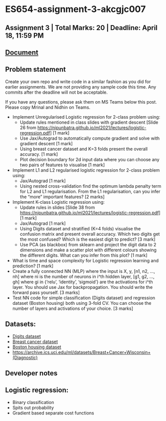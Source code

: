 # ES654-assignment-3-akcgjc007

## **Assignment 3 | Total Marks: 20 | Deadline: April 18, 11:59 PM**

## [Document](https://docs.google.com/document/d/1i3NWa2aViJuv8R1qAAC83mv1lXlX6gKA5QeU2IJ2uJY/edit)

## Problem statement

Create your own repo and write code in a similar fashion as you did for earlier assignments. We are not providing any sample code this time. Any commits after the deadline will not be acceptable.

If you have any questions, please ask them on MS Teams below this post. Please copy Mrinal and Nidhin on Teams.

- Implement Unregularised Logistic regression for 2-class problem using:
  - Update rules mentioned in class slides with gradient descent [Slide 26 from https://nipunbatra.github.io/ml2021/lectures/logistic-regression.pdf] [1 mark]
  - Use Jax/Autograd to automatically compute gradient and solve with gradient descent [1 mark]
  - Using breast cancer dataset and K=3 folds present the overall accuracy. [1 mark]
  - Plot decision boundary for 2d input data where you can choose any two pairs of features to visualise [1 mark]
- Implement L1 and L2 regularised logistic regression for 2-class problem using:
  - Jax/Autograd [1 mark]
  - Using nested cross-validation find the optimum lambda penalty term for L2 and L1 regularisation. From the L1 regularisation, can you infer the “more” important features? [2 marks]
- Implement K-class Logistic regression using:
  - Update rules in slides [Slide 38 from https://nipunbatra.github.io/ml2021/lectures/logistic-regression.pdf] [1 mark]
  - Jax/Autograd [1 mark]
  - Using Digits dataset and stratified (K=4 folds) visualise the confusion matrix and present overall accuracy. Which two digits get the most confused? Which is the easiest digit to predict? [3 mark]
  - Use PCA (as blackbox) from sklearn and project the digit data to 2 dimensions and make a scatter plot with different colours showing the different digits. What can you infer from this plot? [1 mark]
- What is time and space complexity for Logistic regression learning and prediction? [1 mark]
- Create a fully connected NN (MLP) where the input is X, y, [n1, n2, …, nh] where ni is the number of neurons in i^th hidden layer, [g1, g2, …, gh] where gi in {‘relu’, ‘identity’, ‘sigmoid’} are the activations for i^th layer. You should use Jax for backpropagation. You should write the forward pass yourself. [3 marks]
- Test NN code for simple classification (Digits dataset) and regression dataset (Boston housing) both using 3-fold CV. You can choose the number of layers and activations of your choice. [3 marks]

## Datasets:

- [Digits dataset](https://scikit-learn.org/stable/modules/generated/sklearn.datasets.load_digits.html#sklearn.datasets.load_digits)
- [Breast cancer dataset](https://scikit-learn.org/stable/modules/generated/sklearn.datasets.load_breast_cancer.html#sklearn.datasets.load_breast_cancer)
- [Boston housing dataset](https://scikit-learn.org/stable/modules/generated/sklearn.datasets.load_boston.html#sklearn.datasets.load_boston)
- https://archive.ics.uci.edu/ml/datasets/Breast+Cancer+Wisconsin+(Diagnostic)

## Developer notes
## Logistic regression:
 - Binary classification
 - Spits out probability
 - Gradient based separate cost functions
 